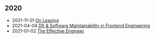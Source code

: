 <div class="tags">

## 2020

- <time class="date">2021-11-01</time> <span>[On Leaving](/on-leaving)</span>
- <time class="date">2021-04-04</time> <span>[DX & Software Maintainability in Frontend Engineering](/dx-and-software-maintainability-in-frontend-engineering)</span>
- <time class="date">2021-01-02</time> <span>[The Effective Engineer](/bookshelf/the-effective-engineer)</span>

</div>
